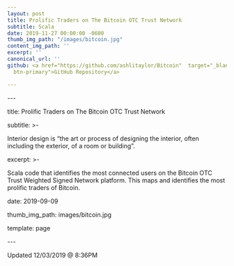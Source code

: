 ```yaml
---
layout: post
title: Prolific Traders on The Bitcoin OTC Trust Network
subtitle: Scala
date: 2019-11-27 00:00:00 -0600
thumb_img_path: "/images/bitcoin.jpg"
content_img_path: ''
excerpt: ''
canonical_url: ''
github: <a href="https://github.com/ashlitaylor/Bitcoin"  target="_blank" class="btn
  btn-primary">GitHub Repository</a>

---
```

\---

title: Prolific Traders on The Bitcoin OTC Trust Network

subtitle: >-

  Interior design is “the art or process of designing the interior, often including the exterior, of a room or building”.

excerpt: >-

  Scala code that identifies the most connected users on the Bitcoin OTC Trust Weighted Signed Network platform. This maps and identifies the most prolific traders of Bitcoin.

date: 2019-09-09

thumb_img_path: images/bitcoin.jpg

template: page

\---

Updated 12/03/2019 @ 8:36PM
